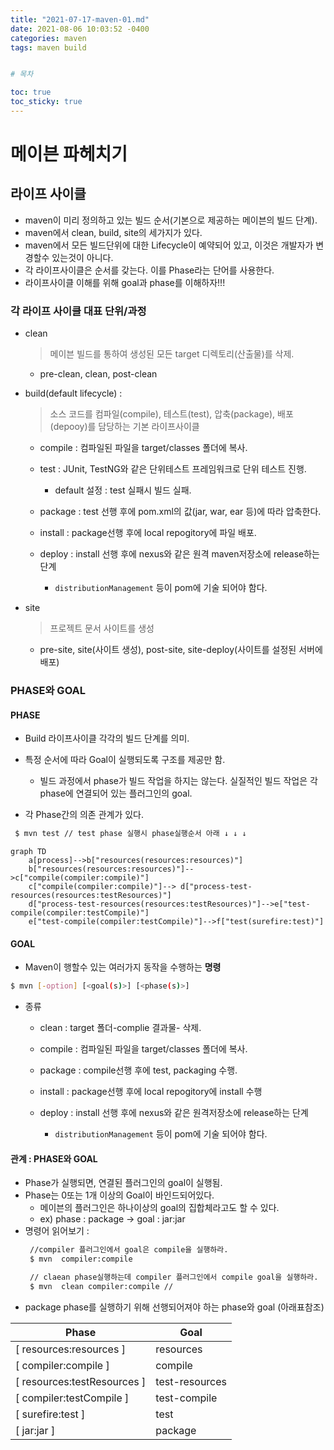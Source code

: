 ```yaml
---
title: "2021-07-17-maven-01.md"
date: 2021-08-06 10:03:52 -0400 
categories: maven
tags: maven build


# 목차

toc: true  
toc_sticky: true
---
```


# 메이븐 파헤치기
## 라이프 사이클
- maven이 미리 정의하고 있는 빌드 순서(기본으로 제공하는 메이븐의 빌드 단계).
- maven에서 clean, build, site의 세가지가 있다.
- maven에서 모든 빌드단위에 대한 Lifecycle이 예약되어 있고, 이것은 개발자가 변경할수 있는것이 아니다.
- 각 라이프사이클은 순서를 갖는다. 이를 Phase라는 단어를 사용한다.
- 라이프사이클 이해를 위해 goal과 phase를 이해하자!!!
### 각 라이프 사이클 대표 단위/과정
- clean

  > 메이븐 빌드를 통하여 생성된 모든 target 디렉토리(산출물)를 삭제.

    - pre-clean, clean, post-clean

- build(default lifecycle) :

  > 소스 코드를 컴파일(compile), 테스트(test), 압축(package), 배포(depooy)를 담당하는 기본 라이프사이클

    - compile :  컴파일된 파일을 target/classes 폴더에 복사.
    - test : JUnit, TestNG와 같은 단위테스트 프레임워크로 단위 테스트 진행.
        - default 설정 : test 실패시 빌드 실패.
    - package : test 선행 후에 pom.xml의 <packaging /> 값(jar, war, ear 등)에 따라 압축한다.
    - install : package선행 후에 local repogitory에 파일 배포.
    - deploy : install 선행 후에 nexus와 같은 원격 maven저장소에 release하는 단계

        - `distributionManagement` 등이 pom에 기술 되어야 함다.

- site

  > 프로젝트 문서 사이트를 생성

    - pre-site, site(사이트 생성), post-site, site-deploy(사이트를 설정된 서버에 배포)
### PHASE와 GOAL
#### PHASE
- Build 라이프사이클 각각의 빌드 단계를 의미.

- 특정 순서에 따라 Goal이 실행되도록 구조를 제공만 함.

    - 빌드 과정에서 phase가 빌드 작업을 하지는 않는다. 실질적인 빌드 작업은 각 phase에 연결되어 있는 플러그인의 goal.

- 각 Phase간의 의존 관계가 있다.
```bash
 $ mvn test // test phase 실행시 phase실행순서 아래 ↓ ↓ ↓ 
```

  ```mermaid
  graph TD
      a[process]-->b["resources(resources:resources)"]
      b["resources(resources:resources)"]-->c["compile(compiler:compile)"]
      c["compile(compiler:compile)"]--> d["process-test-resources(resources:testResources)"]
      d["process-test-resources(resources:testResources)"]-->e["test-compile(compiler:testCompile)"]
      e["test-compile(compiler:testCompile)"]-->f["test(surefire:test)"]
  ```


#### GOAL

- Maven이 행할수 있는 여러가지 동작을 수행하는 **명령**

 ```bash
 $ mvn [-option] [<goal(s)>] [<phase(s)>]
 ```

- 종류

    - clean : target 폴더-complie 결과물- 삭제.

    - compile :  컴파일된 파일을 target/classes 폴더에 복사.

    - package : compile선행 후에 test, packaging 수행.

    - install : package선행 후에 local repogitory에 install 수행

    - deploy : install 선행 후에 nexus와 같은 원격저장소에 release하는 단계

        - `distributionManagement` 등이 pom에 기술 되어야 함다.
#### 관계 : PHASE와 GOAL
- Phase가 실행되면, 연결된 플러그인의 goal이 실행됨.
- Phase는 0또는 1개 이상의 Goal이 바인드되어있다.
    - 메이븐의 플러그인은 하나이상의 goal의 집합체라고도 할 수 있다.
    - ex) phase : package → goal : jar:jar
- 명령어 읽어보기 :
    ```bash
     //compiler 플러그인에서 goal은 compile을 실행하라.
     $ mvn  compiler:compile 
    
     // claean phase실행하는데 compiler 플러그인에서 compile goal을 실행하라.
     $ mvn  clean compiler:compile // 
    ```
- package phase를 실행하기 위해 선행되어져야 하는 phase와 goal (아래표참조)

| Phase                        | Goal           |
| ---------------------------- | -------------- |
| [  resources:resources ]     | resources      |
| [  compiler:compile ]        | compile        |
| [  resources:testResources ] | test-resources |
| [  compiler:testCompile ]    | test-compile   |
| [  surefire:test ]           | test           |
| [ jar:jar ]                  | package        |

